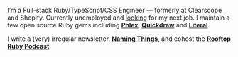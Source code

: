 I’m a Full-stack Ruby/TypeScript/CSS Engineer — formerly at Clearscope and Shopify. Currently unemployed and [looking](https://twitter.com/joeldrapper/status/1745394125204078723) for my next job. I maintain a few open source Ruby gems including **[Phlex](https://phlex.fun)**, **[Quickdraw](https://github.com/joeldrapper/quickdraw)** and **[Literal](https://github.com/joeldrapper/literal)**.

I write a (very) irregular newsletter, **[Naming Things](https://www.namingthings.org)**, and cohost the **[Rooftop Ruby Podcast](https://www.rooftopruby.com)**.
